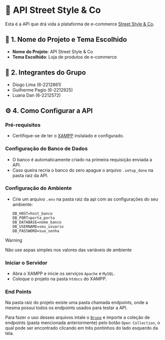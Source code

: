 # 🐘 API Street Style & Co
Esta é a API que drá vida a plataforma de e-commerce [Street Style & Co](https://github.com/gPagio/multivix-7s-1b-pw).

## 🌟 1. Nome do Projeto e Tema Escolhido
- **Nome do Projeto**: API Street Style & Co
- **Tema Escolhido**: Loja de produtos de e-commerce

## 👥 2. Integrantes do Grupo
- Diogo Lima (6-2212861)
- Guilherme Pagio (6-2212925)
- Luana Dan (6-2212572)

## ⚙️ 4. Como Configurar a API

### Pré-requisitos
- Certifique-se de ter o [XAMPP](https://www.apachefriends.org/) instalado e configurado.

### Configuração do Banco de Dados
- O banco é automaticamente criado na primeira requisição enviada a API.
- Caso queira recria o banco do zero apague o arquivo `.setup_done` na pasta raiz da API.

### Configuração do Ambiente
   - Crie um arquivo `.env` na pasta raiz da api com as configurações do seu ambiente:
     ```env
     DB_HOST=host_banco
     DB_PORT=porta_porta
     DB_DATABASE=nome_banco
     DB_USERNAME=seu_usuario
     DB_PASSWORD=sua_senha
     ```
> [!WARNING]
> Não use aspas simples nos valores das variáveis de ambiente

### Iniciar o Servidor
   - Abra o XAMPP e inicie os serviços `Apache` e `MySQL`.
   - Coloque o projeto na pasta `htdocs` do XAMPP.

### End Points
Na pasta raiz do projeto existe uma pasta chamada endpoints, onde a mesma possui todos os endpoints usados para testar a API.

Para fazer o uso desses arquivos intale o [`Bruno`](https://www.usebruno.com/) e importe a coleção de endpoints (pasta mencionada anteriormente) pelo botão `Open Collection`, o qual pode ser encontrado clicando em três pontinhos do lado esquerdo da tela. 